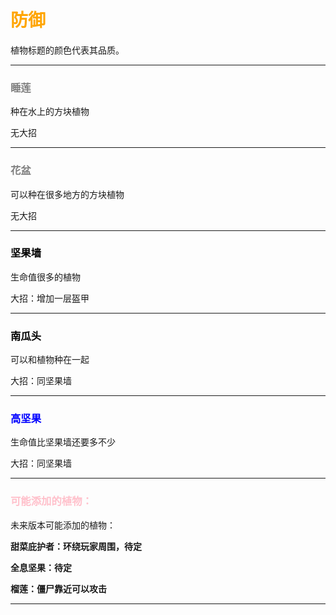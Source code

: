 # <font color="orange">防御</font>

植物标题的颜色代表其品质。

---

### <font color="gray">睡莲</font>

种在水上的方块植物

无大招

---

### <font color="gray">花盆</font>

可以种在很多地方的方块植物

无大招

---

### <font color="black">坚果墙</font>

生命值很多的植物

大招：增加一层盔甲

---

### <font color="black">南瓜头</font>

可以和植物种在一起

大招：同坚果墙

---

### <font color="blue">高坚果</font>

生命值比坚果墙还要多不少

大招：同坚果墙

---

### <font color="pink">可能添加的植物：</font>

未来版本可能添加的植物：

**甜菜庇护者：环绕玩家周围，待定**

**全息坚果：待定**

**榴莲：僵尸靠近可以攻击**

---

